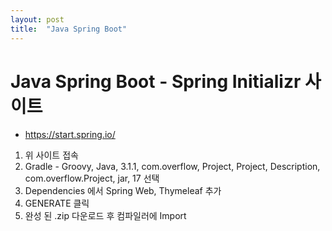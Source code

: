 ```yaml
---
layout: post
title:  "Java Spring Boot"
---
```


# Java Spring Boot - Spring Initializr 사이트

- https://start.spring.io/

1. 위 사이트 접속
2. Gradle - Groovy, Java, 3.1.1, com.overflow, Project, Project, Description, com.overflow.Project, jar, 17 선택
3. Dependencies 에서 Spring Web, Thymeleaf 추가
4. GENERATE 클릭
5. 완성 된 .zip 다운로드 후 컴파일러에 Import
